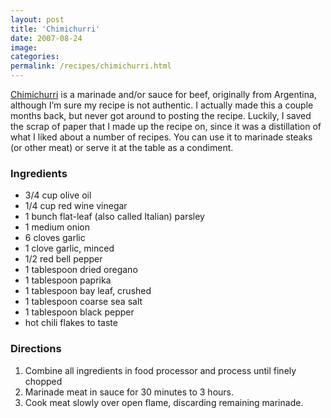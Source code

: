 ```yaml
---
layout: post
title: 'Chimichurri'
date: 2007-08-24
image:
categories:
permalink: /recipes/chimichurri.html
---
```


[Chimichurri](http://en.wikipedia.org/wiki/Chimichurri) is a marinade and/or sauce for beef, originally from Argentina, although I’m sure my recipe is not authentic. I actually made this a couple months back, but never got around to posting the recipe. Luckily, I saved the scrap of paper that I made up the recipe on, since it was a distillation of what I liked about a number of recipes. You can use it to marinade steaks (or other meat) or serve it at the table as a condiment.

### Ingredients

- 3/4 cup olive oil
- 1/4 cup red wine vinegar
- 1 bunch flat-leaf (also called Italian) parsley
- 1 medium onion
- 6 cloves garlic
- 1 clove garlic, minced
- 1/2 red bell pepper
- 1 tablespoon dried oregano
- 1 tablespoon paprika
- 1 tablespoon bay leaf, crushed
- 1 tablespoon coarse sea salt
- 1 tablespoon black pepper
- hot chili flakes to taste

### Directions

1. Combine all ingredients in food processor and process until finely chopped
2. Marinade meat in sauce for 30 minutes to 3 hours.
3. Cook meat slowly over open flame, discarding remaining marinade.

